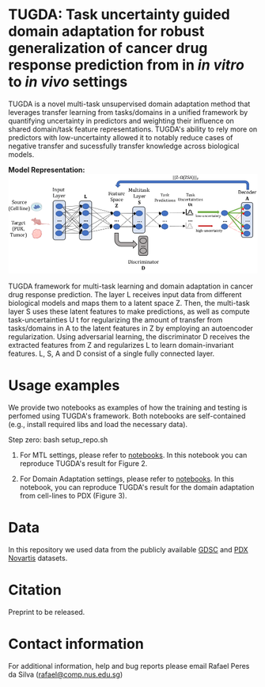 # TUGDA: Task uncertainty guided domain adaptation for robust generalization of cancer drug response prediction from in *in vitro* to *in vivo* settings

TUGDA is a novel multi-task unsupervised domain adaptation method that leverages transfer learning from tasks/domains in a unified framework by quantifying uncertainty in predictors and weighting their influence on shared domain/task feature representations. TUGDA's ability to rely more on predictors with low-uncertainty allowed it to notably reduce cases of negative transfer and sucessfully transfer knowledge across biological models.

**Model Representation:**
![Image of Yaktocat](https://github.com/CSB5/TUGDA/blob/main/fig1_model.png)


TUGDA framework for multi-task learning and domain adaptation in cancer drug response prediction. The layer L receives input data from different biological models and maps them to a latent space Z. Then, the multi-task layer S uses these latent features to make predictions, as well as compute task-uncertainties U t for regularizing the amount of transfer from tasks/domains in A to the latent features in Z by employing an autoencoder regularization. Using adversarial learning, the discriminator D receives the extracted features from Z and regularizes L to learn domain-invariant features. L, S, A and D consist of a single fully connected layer.

# Usage examples

We provide two notebooks as examples of how the training and testing is perfomed using TUGDA's framework. Both notebooks are self-contained (e.g., install required libs and load the necessary data). 

Step zero: bash setup_repo.sh

1) For MTL settings, please refer to [notebooks](https://github.com/CSB5/TUGDA/blob/main/tugda_mtl_example.ipynb). In this notebook you can reproduce TUGDA's result for Figure 2.

2) For Domain Adaptation settings, please refer to [notebooks](https://github.com/CSB5/TUGDA/blob/main/tugda_da_example.ipynb). In this notebook, you can reproduce TUGDA's result for the domain adaptation from cell-lines to PDX (Figure 3).

# Data
In this repository we used data from the publicly available [GDSC](https://www.cancerrxgene.org/) and [PDX Novartis](https://www.nature.com/articles/nm.3954) datasets.

# Citation
Preprint to be released.

# Contact information

For additional information, help and bug reports please email Rafael Peres da Silva ([rafael@comp.nus.edu.sg](mailto:rafael@comp.nus.edu.sg))
